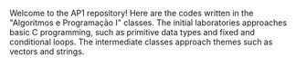 Welcome to the AP1 repository! Here are the codes written in the "Algoritmos e Programação I" classes. The initial laboratories approaches basic C programming, such as primitive data types and fixed and conditional loops. The intermediate classes approach themes such as vectors and strings.
